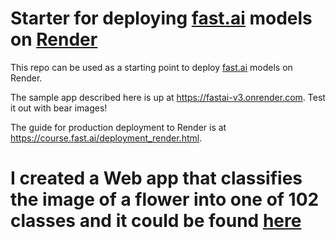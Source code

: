 # Starter for deploying [fast.ai](https://www.fast.ai) models on [Render](https://render.com)

This repo can be used as a starting point to deploy [fast.ai](https://github.com/fastai/fastai) models on Render.

The sample app described here is up at https://fastai-v3.onrender.com. Test it out with bear images!

The guide for production deployment to Render is at https://course.fast.ai/deployment_render.html.

# I created a Web app that classifies the image of a flower into one of 102 classes and it could be found [here](https://what-flower-do-i-have.onrender.com)
